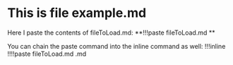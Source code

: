 # This is file example.md
Here I paste the contents of fileToLoad.md: **!!!paste fileToLoad.md **

You can chain the paste command into the inline command as well: 
!!!inline !!!!paste fileToLoad.md .md